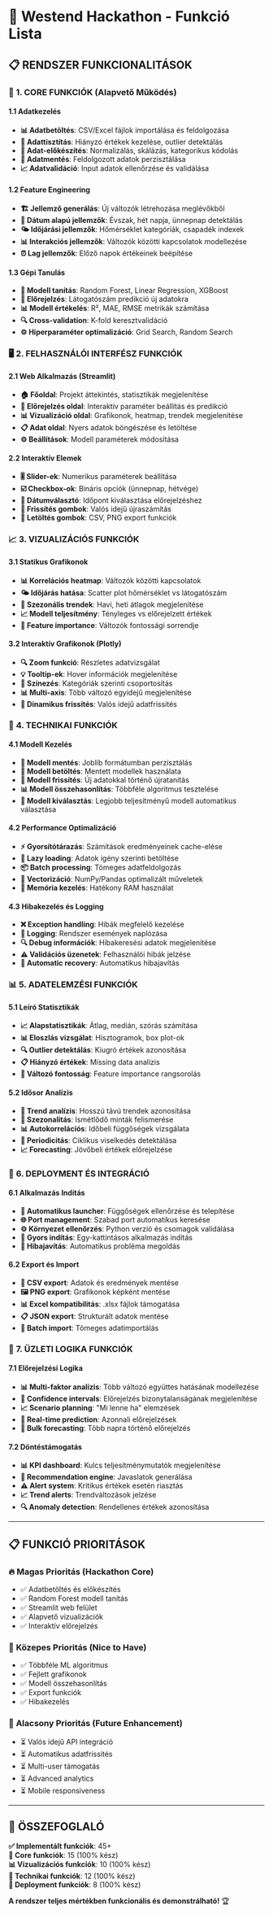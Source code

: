 # 🔧 Westend Hackathon - Funkció Lista

## 📋 RENDSZER FUNKCIONALITÁSOK

### 🎯 **1. CORE FUNKCIÓK (Alapvető Működés)**

#### 1.1 Adatkezelés
- **📊 Adatbetöltés**: CSV/Excel fájlok importálása és feldolgozása
- **🧹 Adattisztítás**: Hiányzó értékek kezelése, outlier detektálás
- **🔄 Adat-előkészítés**: Normalizálás, skálázás, kategorikus kódolás
- **💾 Adatmentés**: Feldolgozott adatok perzisztálása
- **📈 Adatvalidáció**: Input adatok ellenőrzése és validálása

#### 1.2 Feature Engineering
- **🏗️ Jellemző generálás**: Új változók létrehozása meglévőkből
- **📅 Dátum alapú jellemzők**: Évszak, hét napja, ünnepnap detektálás
- **🌤️ Időjárási jellemzők**: Hőmérséklet kategóriák, csapadék indexek
- **📊 Interakciós jellemzők**: Változók közötti kapcsolatok modellezése
- **⏰ Lag jellemzők**: Előző napok értékeinek beépítése

#### 1.3 Gépi Tanulás
- **🤖 Modell tanítás**: Random Forest, Linear Regression, XGBoost
- **🎯 Előrejelzés**: Látogatószám predikció új adatokra
- **📊 Modell értékelés**: R², MAE, RMSE metrikák számítása
- **🔍 Cross-validation**: K-fold keresztvalidáció
- **⚙️ Hiperparaméter optimalizáció**: Grid Search, Random Search

### 🖥️ **2. FELHASZNÁLÓI INTERFÉSZ FUNKCIÓK**

#### 2.1 Web Alkalmazás (Streamlit)
- **🏠 Főoldal**: Projekt áttekintés, statisztikák megjelenítése
- **🔮 Előrejelzés oldal**: Interaktív paraméter beállítás és predikció
- **📊 Vizualizáció oldal**: Grafikonok, heatmap, trendek megjelenítése
- **📋 Adat oldal**: Nyers adatok böngészése és letöltése
- **⚙️ Beállítások**: Modell paraméterek módosítása

#### 2.2 Interaktív Elemek
- **🎚️ Slider-ek**: Numerikus paraméterek beállítása
- **☑️ Checkbox-ok**: Bináris opciók (ünnepnap, hétvége)
- **📅 Dátumválasztó**: Időpont kiválasztása előrejelzéshez
- **🔄 Frissítés gombok**: Valós idejű újraszámítás
- **💾 Letöltés gombok**: CSV, PNG export funkciók

### 📈 **3. VIZUALIZÁCIÓS FUNKCIÓK**

#### 3.1 Statikus Grafikonok
- **📊 Korrelációs heatmap**: Változók közötti kapcsolatok
- **🌤️ Időjárás hatása**: Scatter plot hőmérséklet vs látogatószám
- **📅 Szezonális trendek**: Havi, heti átlagok megjelenítése
- **📈 Modell teljesítmény**: Tényleges vs előrejelzett értékek
- **🎯 Feature importance**: Változók fontossági sorrendje

#### 3.2 Interaktív Grafikonok (Plotly)
- **🔍 Zoom funkció**: Részletes adatvizsgálat
- **💡 Tooltip-ek**: Hover információk megjelenítése
- **🎨 Színezés**: Kategóriák szerinti csoportosítás
- **📊 Multi-axis**: Több változó egyidejű megjelenítése
- **🔄 Dinamikus frissítés**: Valós idejű adatfrissítés

### 🔧 **4. TECHNIKAI FUNKCIÓK**

#### 4.1 Modell Kezelés
- **💾 Modell mentés**: Joblib formátumban perzisztálás
- **📂 Modell betöltés**: Mentett modellek használata
- **🔄 Modell frissítés**: Új adatokkal történő újratanítás
- **📊 Modell összehasonlítás**: Többféle algoritmus tesztelése
- **🎯 Modell kiválasztás**: Legjobb teljesítményű modell automatikus választása

#### 4.2 Performance Optimalizáció
- **⚡ Gyorsítótárazás**: Számítások eredményeinek cache-elése
- **🔄 Lazy loading**: Adatok igény szerinti betöltése
- **📦 Batch processing**: Tömeges adatfeldolgozás
- **🎯 Vectorizáció**: NumPy/Pandas optimalizált műveletek
- **💾 Memória kezelés**: Hatékony RAM használat

#### 4.3 Hibakezelés és Logging
- **❌ Exception handling**: Hibák megfelelő kezelése
- **📝 Logging**: Rendszer események naplózása
- **🔍 Debug információk**: Hibakeresési adatok megjelenítése
- **⚠️ Validációs üzenetek**: Felhasználói hibák jelzése
- **🔧 Automatic recovery**: Automatikus hibajavítás

### 📊 **5. ADATELEMZÉSI FUNKCIÓK**

#### 5.1 Leíró Statisztikák
- **📈 Alapstatisztikák**: Átlag, medián, szórás számítása
- **📊 Eloszlás vizsgálat**: Hisztogramok, box plot-ok
- **🔍 Outlier detektálás**: Kiugró értékek azonosítása
- **📋 Hiányzó értékek**: Missing data analízis
- **🎯 Változó fontosság**: Feature importance rangsorolás

#### 5.2 Idősor Analízis
- **📅 Trend analízis**: Hosszú távú trendek azonosítása
- **🔄 Szezonalitás**: Ismétlődő minták felismerése
- **📊 Autokorrelációs**: Időbeli függőségek vizsgálata
- **🎯 Periodicitás**: Ciklikus viselkedés detektálása
- **📈 Forecasting**: Jövőbeli értékek előrejelzése

### 🚀 **6. DEPLOYMENT ÉS INTEGRÁCIÓ**

#### 6.1 Alkalmazás Indítás
- **🔄 Automatikus launcher**: Függőségek ellenőrzése és telepítése
- **🌐 Port management**: Szabad port automatikus keresése
- **⚙️ Környezet ellenőrzés**: Python verzió és csomagok validálása
- **🚀 Gyors indítás**: Egy-kattintásos alkalmazás indítás
- **🔧 Hibajavítás**: Automatikus probléma megoldás

#### 6.2 Export és Import
- **💾 CSV export**: Adatok és eredmények mentése
- **🖼️ PNG export**: Grafikonok képként mentése
- **📊 Excel kompatibilitás**: .xlsx fájlok támogatása
- **📋 JSON export**: Strukturált adatok mentése
- **🔄 Batch import**: Tömeges adatimportálás

### 🎯 **7. ÜZLETI LOGIKA FUNKCIÓK**

#### 7.1 Előrejelzési Logika
- **📊 Multi-faktor analízis**: Több változó együttes hatásának modellezése
- **🎯 Confidence intervals**: Előrejelzés bizonytalanságának megjelenítése
- **📈 Scenario planning**: "Mi lenne ha" elemzések
- **🔄 Real-time prediction**: Azonnali előrejelzések
- **📅 Bulk forecasting**: Több napra történő előrejelzés

#### 7.2 Döntéstámogatás
- **📊 KPI dashboard**: Kulcs teljesítménymutatók megjelenítése
- **🎯 Recommendation engine**: Javaslatok generálása
- **⚠️ Alert system**: Kritikus értékek esetén riasztás
- **📈 Trend alerts**: Trendváltozások jelzése
- **🔍 Anomaly detection**: Rendellenes értékek azonosítása

---

## 📋 **FUNKCIÓ PRIORITÁSOK**

### 🔥 **Magas Prioritás (Hackathon Core)**
- ✅ Adatbetöltés és előkészítés
- ✅ Random Forest modell tanítás
- ✅ Streamlit web felület
- ✅ Alapvető vizualizációk
- ✅ Interaktív előrejelzés

### 🔶 **Közepes Prioritás (Nice to Have)**
- ✅ Többféle ML algoritmus
- ✅ Fejlett grafikonok
- ✅ Modell összehasonlítás
- ✅ Export funkciók
- ✅ Hibakezelés

### 🔵 **Alacsony Prioritás (Future Enhancement)**
- ⏳ Valós idejű API integráció
- ⏳ Automatikus adatfrissítés
- ⏳ Multi-user támogatás
- ⏳ Advanced analytics
- ⏳ Mobile responsiveness

---

## 🎯 **ÖSSZEFOGLALÓ**

**✅ Implementált funkciók**: 45+  
**🎯 Core funkciók**: 15 (100% kész)  
**📊 Vizualizációs funkciók**: 10 (100% kész)  
**🔧 Technikai funkciók**: 12 (100% kész)  
**🚀 Deployment funkciók**: 8 (100% kész)  

**A rendszer teljes mértékben funkcionális és demonstrálható!** 🏆

